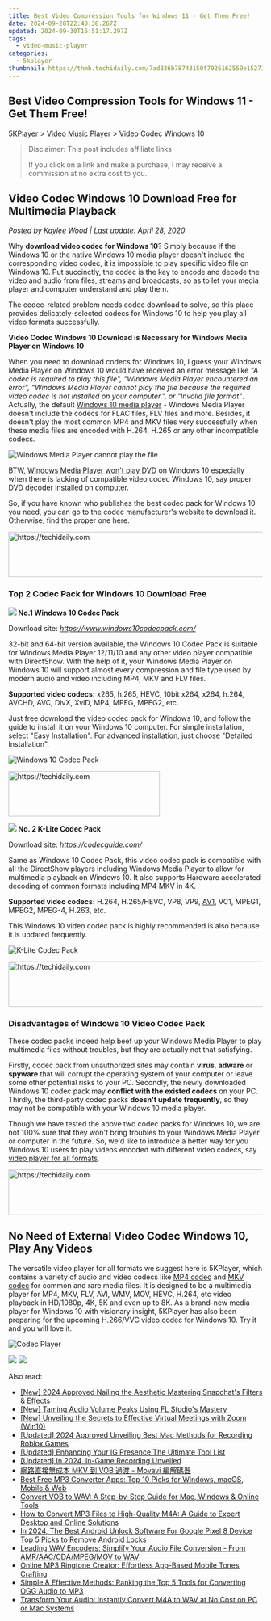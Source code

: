 ```yaml
---
title: Best Video Compression Tools for Windows 11 - Get Them Free!
date: 2024-09-28T22:40:38.267Z
updated: 2024-09-30T16:51:17.297Z
tags:
  - video-music-player
categories:
  - 5kplayer
thumbnail: https://thmb.techidaily.com/7ad836b78743150f7926162559e15271095acf4f64d610e7943b29ad8777b2c6.jpg
---
```


## Best Video Compression Tools for Windows 11 - Get Them Free!

[5KPlayer](https://tools.techidaily.com/5kplayer/products/) \> [Video Music Player](https://tools.techidaily.com/5kplayer/video-music-player/) \> Video Codec Windows 10

>  Disclaimer: This post includes affiliate links
>
>  If you click on a link and make a purchase, I may receive a commission at no extra cost to you.
>

## Video Codec Windows 10 Download Free for Multimedia Playback

 _Posted by [Kaylee Wood](https://www.quora.com/profile/Amanda-Hu-21) | Last update: April 28, 2020_

Why **download video codec for Windows 10**? Simply because if the Windows 10 or the native Windows 10 media player doesn't include the corresponding video codec, it is impossible to play specific video file on Windows 10\. Put succinctly, the codec is the key to encode and decode the video and audio from files, streams and broadcasts, so as to let your media player and computer understand and play them.

The codec-related problem needs codec download to solve, so this place provides delicately-selected codecs for Windows 10 to help you play all video formats successfully.

**Video Codec Windows 10 Download is Necessary for Windows Media Player on Windows 10**

When you need to download codecs for Windows 10, I guess your Windows Media Player on Windows 10 would have received an error message like _"A codec is required to play this file", "Windows Media Player encountered an error", "Windows Media Player cannot play the file because the required video codec is not installed on your computer.", or "Invalid file format"_. Actually, the default [Windows 10 media player](https://tools.techidaily.com/5kplayer/video-music-player/) \- Windows Media Player doesn't include the codecs for FLAC files, FLV files and more. Besides, it doesn't play the most common MP4 and MKV files very successfully when these media files are encoded with H.264, H.265 or any other incompatible codecs.

![Windows Media Player cannot play the file](https://www.5kplayer.com/video-music-player/img/wmp-cannot-play-file.jpg) 

BTW, [Windows Media Player won't play DVD](https://tools.techidaily.com/5kplayer/video-music-player/) on Windows 10 especially when there is lacking of compatible video codec Windows 10, say proper DVD decoder installed on computer.

So, if you have known who publishes the best codec pack for Windows 10 you need, you can go to the codec manufacturer's website to download it. Otherwise, find the proper one here.

<!-- affiliate ads begin -->
<a href="https://bluettiit.sjv.io/c/5597632/2148129/17093" target="_top" id="2148129">
  <img src="//a.impactradius-go.com/display-ad/17093-2148129" border="0" alt="https://techidaily.com" width="728" height="90"/>
</a>
<img height="0" width="0" src="https://bluettiit.sjv.io/i/5597632/2148129/17093" style="position:absolute;visibility:hidden;" border="0" />
<!-- affiliate ads end -->

### Top 2 Codec Pack for Windows 10 Download Free

**![](https://www.5kplayer.com/video-music-player/../seoimg/1.png) No.1 Windows 10 Codec Pack**

Download site: _https://www.windows10codecpack.com/_

32-bit and 64-bit version available, the Windows 10 Codec Pack is suitable for Windows Media Player 12/11/10 and any other video player compatible with DirectShow. With the help of it, your Windows Media Player on Windows 10 will support almost every compression and file type used by modern audio and video including MP4, MKV and FLV files.

**Supported video codecs:** x265, h.265, HEVC, 10bit x264, x264, h.264, AVCHD, AVC, DivX, XviD, MP4, MPEG, MPEG2, etc.

Just free download the video codec pack for Windows 10, and follow the guide to install it on your Windows 10 computer. For simple installation, select "Easy Installation". For advanced installation, just choose "Detailed Installation".

![Windows 10 Codec Pack](https://www.5kplayer.com/video-music-player/img/windows-10-codec-pack.jpg) 

<!-- affiliate ads begin -->
<a href="https://sentrypc.7eer.net/c/5597632/398449/3022" target="_top" id="398449">
  <img src="//a.impactradius-go.com/display-ad/3022-398449" border="0" alt="https://techidaily.com" width="300" height="90"/>
</a>
<img height="0" width="0" src="https://sentrypc.7eer.net/i/5597632/398449/3022" style="position:absolute;visibility:hidden;" border="0" />
<!-- affiliate ads end -->

**![](https://www.5kplayer.com/video-music-player/../seoimg/2.png) No. 2 K-Lite Codec Pack**

Download site: _https://codecguide.com/_

Same as Windows 10 Codec Pack, this video codec pack is compatible with all the DirectShow players including Windows Media Player to allow for multimedia playback on Windows 10\. It also supports Hardware accelerated decoding of common formats including MP4 MKV in 4K.

**Supported video codecs:** H.264, H.265/HEVC, VP8, VP9, [AV1](https://tools.techidaily.com/5kplayer/video-music-player/), VC1, MPEG1, MPEG2, MPEG-4, H.263, etc.

This Windows 10 video codec pack is highly recommended is also because it is updated frequently.

![K-Lite Codec Pack](https://www.5kplayer.com/video-music-player/img/k-lite-codec-pack.jpg) 

<!-- affiliate ads begin -->
<a href="https://aligracehair.sjv.io/c/5597632/1934142/19272" target="_top" id="1934142">
  <img src="//a.impactradius-go.com/display-ad/19272-1934142" border="0" alt="https://techidaily.com" width="728" height="90"/>
</a>
<img height="0" width="0" src="https://aligracehair.sjv.io/i/5597632/1934142/19272" style="position:absolute;visibility:hidden;" border="0" />
<!-- affiliate ads end -->

### Disadvantages of Windows 10 Video Codec Pack

These codec packs indeed help beef up your Windows Media Player to play multimedia files without troubles, but they are actually not that satisfying. 

Firstly, codec pack from unauthorized sites may contain **virus**, **adware** or **spyware** that will corrupt the operating system of your computer or leave some other potential risks to your PC. Secondly, the newly downloaded Windows 10 codec pack may **conflict with the existed codecs** on your PC. Thirdly, the third-party codec packs **doesn't update frequently**, so they may not be compatible with your Windows 10 media player. 

Though we have tested the above two codec packs for Windows 10, we are not 100% sure that they won't bring troubles to your Windows Media Player or computer in the future. So, we'd like to introduce a better way for you Windows 10 users to play videos encoded with different video codecs, say [video player for all formats](https://tools.techidaily.com/5kplayer/video-music-player/). 

<!-- affiliate ads begin -->
<a href="https://ephamedtechinc.pxf.io/c/5597632/2136614/26400" target="_top" id="2136614">
  <img src="//a.impactradius-go.com/display-ad/26400-2136614" border="0" alt="https://techidaily.com" width="728" height="90"/>
</a>
<img height="0" width="0" src="https://ephamedtechinc.pxf.io/i/5597632/2136614/26400" style="position:absolute;visibility:hidden;" border="0" />
<!-- affiliate ads end -->

## No Need of External Video Codec Windows 10, Play Any Videos

The versatile video player for all formats we suggest here is 5KPlayer, which contains a variety of audio and video codecs like [MP4 codec](https://tools.techidaily.com/5kplayer/video-music-player/) and [MKV codec](https://tools.techidaily.com/5kplayer/video-music-player/) for common and rare media files. It is designed to be a multimedia player for MP4, MKV, FLV, AVI, WMV, MOV, HEVC, H.264, etc video playback in HD/1080p, 4K, 5K and even up to 8K. As a brand-new media player for Windows 10 with visionary insight, 5KPlayer has also been preparing for the upcoming H.266/VVC video codec for Windows 10\. Try it and you will love it.

![Codec Player](https://www.5kplayer.com/video-music-player/img/5kplayer-ver-dlna.jpg) 

[![](https://www.5kplayer.com/video-music-player/../button/freedownwhitewin.png)](https://tools.techidaily.com/5kplayer/products/) [![](https://www.5kplayer.com/video-music-player/../button/freedownbackmac.png)](https://tools.techidaily.com/5kplayer/products/)

<ins class="adsbygoogle"
     style="display:block"
     data-ad-format="autorelaxed"
     data-ad-client="ca-pub-7571918770474297"
     data-ad-slot="1223367746"></ins>

<ins class="adsbygoogle"
     style="display:block"
     data-ad-client="ca-pub-7571918770474297"
     data-ad-slot="8358498916"
     data-ad-format="auto"
     data-full-width-responsive="true"></ins>

<span class="atpl-alsoreadstyle">Also read:</span>
<div><ul>
<li><a href="https://snapchat-videos.techidaily.com/new-2024-approved-nailing-the-aesthetic-mastering-snapchats-filters-and-effects/"><u>[New] 2024 Approved Nailing the Aesthetic Mastering Snapchat's Filters & Effects</u></a></li>
<li><a href="https://fox-blue.techidaily.com/new-taming-audio-volume-peaks-using-fl-studios-mastery/"><u>[New] Taming Audio Volume Peaks Using FL Studio's Mastery</u></a></li>
<li><a href="https://some-guidance.techidaily.com/new-unveiling-the-secrets-to-effective-virtual-meetings-with-zoom-win10/"><u>[New] Unveiling the Secrets to Effective Virtual Meetings with Zoom (Win10)</u></a></li>
<li><a href="https://screen-mirroring-recording.techidaily.com/updated-2024-approved-unveiling-best-mac-methods-for-recording-roblox-games/"><u>[Updated] 2024 Approved Unveiling Best Mac Methods for Recording Roblox Games</u></a></li>
<li><a href="https://instagram-video-files.techidaily.com/updated-enhancing-your-ig-presence-the-ultimate-tool-list/"><u>[Updated] Enhancing Your IG Presence The Ultimate Tool List</u></a></li>
<li><a href="https://remote-screen-capture.techidaily.com/updated-in-2024-in-game-recording-unveiled/"><u>[Updated] In 2024, In-Game Recording Unveiled</u></a></li>
<li><a href="https://discover-brilliant.techidaily.com/1726226226910-mkv-vob-movavi/"><u>網路直接無成本 MKV 到 VOB 過渡 - Movavi 編解碼器</u></a></li>
<li><a href="https://media-tips.techidaily.com/best-free-mp3-converter-apps-top-10-picks-for-windows-macos-mobile-and-web/"><u>Best Free MP3 Converter Apps: Top 10 Picks for Windows, macOS, Mobile & Web</u></a></li>
<li><a href="https://media-tips.techidaily.com/convert-vob-to-wav-a-step-by-step-guide-for-mac-windows-and-online-tools/"><u>Convert VOB to WAV: A Step-by-Step Guide for Mac, Windows & Online Tools</u></a></li>
<li><a href="https://media-tips.techidaily.com/how-to-convert-mp3-files-to-high-quality-m4a-a-guide-to-expert-desktop-and-online-solutions/"><u>How to Convert MP3 Files to High-Quality M4A: A Guide to Expert Desktop and Online Solutions</u></a></li>
<li><a href="https://sim-unlock.techidaily.com/in-2024-the-best-android-unlock-software-for-google-pixel-8-device-top-5-picks-to-remove-android-locks-by-drfone-android/"><u>In 2024, The Best Android Unlock Software For Google Pixel 8 Device Top 5 Picks to Remove Android Locks</u></a></li>
<li><a href="https://media-tips.techidaily.com/leading-wav-encoders-simplify-your-audio-file-conversion-from-amraaccdampegmov-to-wav/"><u>Leading WAV Encoders: Simplify Your Audio File Conversion - From AMR/AAC/CDA/MPEG/MOV to WAV</u></a></li>
<li><a href="https://media-tips.techidaily.com/online-mp3-ringtone-creator-effortless-app-based-mobile-tones-crafting/"><u>Online MP3 Ringtone Creator: Effortless App-Based Mobile Tones Crafting</u></a></li>
<li><a href="https://media-tips.techidaily.com/simple-and-effective-methods-ranking-the-top-5-tools-for-converting-ogg-audio-to-mp3/"><u>Simple & Effective Methods: Ranking the Top 5 Tools for Converting OGG Audio to MP3</u></a></li>
<li><a href="https://media-tips.techidaily.com/transform-your-audio-instantly-convert-m4a-to-wav-at-no-cost-on-pc-or-mac-systems/"><u>Transform Your Audio: Instantly Convert M4A to WAV at No Cost on PC or Mac Systems</u></a></li>
</ul></div>

